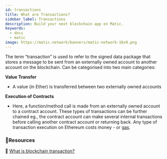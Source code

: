 ```yaml
---
id: transactions
title: What are Transactions?
sidebar_label: Transactions
description: Build your next blockchain app on Matic.
keywords:
  - docs
  - matic
image: https://matic.network/banners/matic-network-16x9.png 
---
```


The term “transaction” is used to refer to the signed data package that stores a message to be sent from an externally owned account to another account on the blockchain.
Can be categorised into two main categories:

**Value Transfer**

- A value (in Ether) is transferred between two externally owned accounts

**Execution of Contracts**

- Here, a function/method call is made from an externally owned account to a contract account. These types of transactions can be further chained eg., the contract account can make several internal transactions before calling another contract account or returning back.
Any type of transaction execution on Ethereum costs money - or [gas](/docs/home/blockchain-basics/gas).

### **:scroll:Resources**

:blue_book: [What is blockchain transaction?](https://coincentral.com/what-is-a-blockchain-transaction-anyway/)